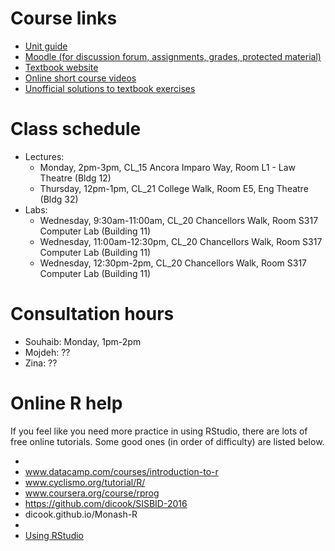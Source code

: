 # Course links

- [Unit guide](https://unitguidemanager.monash.edu/view?tpCode=S2-01&tpYear=2017&unitCode=ETC3250&ticket=ST-4d63ae42bafcc28c0c993b0b37488417)
- [Moodle (for discussion forum, assignments, grades, protected material)](http://moodle.vle.monash.edu/course/view.php?id=38497)
- [Textbook website](http://www-bcf.usc.edu/~gareth/ISL/index.html)
- [Online short course videos](http://www.dataschool.io/15-hours-of-expert-machine-learning-videos/)
- [Unofficial solutions to textbook exercises](http://blog.princehonest.com/stat-learning/)

# Class schedule

- Lectures: 
	- Monday, 2pm-3pm, CL_15 Ancora Imparo Way, Room L1 - Law Theatre (Bldg 12)
	- Thursday, 12pm-1pm, CL_21 College Walk, Room E5, Eng Theatre (Bldg 32)
- Labs: 
	- Wednesday, 9:30am-11:00am, CL_20 Chancellors Walk, Room S317 Computer Lab (Building 11)
	- Wednesday, 11:00am-12:30pm, CL_20 Chancellors Walk, Room S317 Computer Lab (Building 11)
	- Wednesday, 12:30pm-2pm, CL_20 Chancellors Walk, Room S317 Computer Lab (Building 11)

# Consultation hours

- Souhaib: Monday, 1pm-2pm
- Mojdeh: ??
- Zina: ??

# Online R help

If you feel like you need more practice in using RStudio, there are lots of free online tutorials. Some good ones (in order of difficulty) are listed below.

- [](tryr.codeschool.com/)
- www.datacamp.com/courses/introduction-to-r
- www.cyclismo.org/tutorial/R/
- www.coursera.org/course/rprog
- https://github.com/dicook/SISBID-2016 
- dicook.github.io/Monash-R
- [](http://www.cookbook-r.com)
- [Using RStudio](https://support.rstudio.com/hc/en-us/categories/200035113-Documentation)